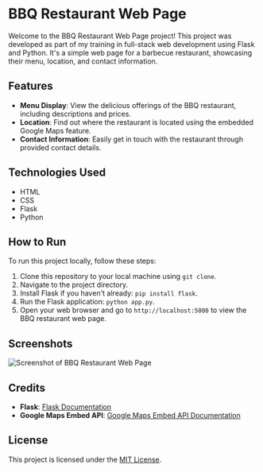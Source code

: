 # BBQ Restaurant Web Page

Welcome to the BBQ Restaurant Web Page project! This project was developed as part of my training in full-stack web development using Flask and Python. It's a simple web page for a barbecue restaurant, showcasing their menu, location, and contact information.

## Features

- **Menu Display**: View the delicious offerings of the BBQ restaurant, including descriptions and prices.
- **Location**: Find out where the restaurant is located using the embedded Google Maps feature.
- **Contact Information**: Easily get in touch with the restaurant through provided contact details.

## Technologies Used

- HTML
- CSS
- Flask
- Python

## How to Run

To run this project locally, follow these steps:

1. Clone this repository to your local machine using `git clone`.
2. Navigate to the project directory.
3. Install Flask if you haven't already: `pip install flask`.
4. Run the Flask application: `python app.py`.
5. Open your web browser and go to `http://localhost:5000` to view the BBQ restaurant web page.

## Screenshots

![Screenshot of BBQ Restaurant Web Page](/screenshots/screenshot1.png)

## Credits

- **Flask**: [Flask Documentation](https://flask.palletsprojects.com/)
- **Google Maps Embed API**: [Google Maps Embed API Documentation](https://developers.google.com/maps/documentation/embed)

## License

This project is licensed under the [MIT License](LICENSE).
